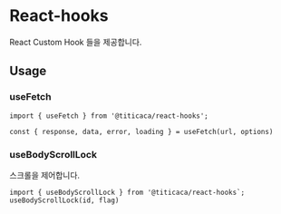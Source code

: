 # React-hooks

React Custom Hook 들을 제공합니다.

## Usage

### useFetch

```
import { useFetch } from '@titicaca/react-hooks';

const { response, data, error, loading } = useFetch(url, options)
```

### useBodyScrollLock

스크롤을 제어합니다.

```
import { useBodyScrollLock } from '@titicaca/react-hooks`;
useBodyScrollLock(id, flag)
```

